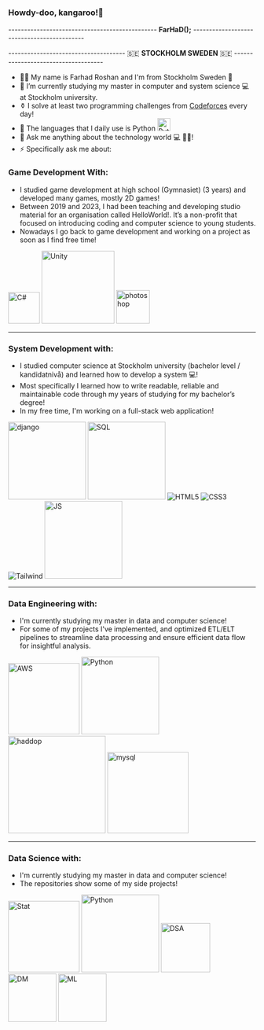 ### Howdy-doo, kangaroo!👋
----------------------------------------------- **FarHaD();** -------------------------------------------

------------------------------------- 🇸🇪 **STOCKHOLM SWEDEN** :sweden: ------------------------------------
- 👨‍💻 My name is Farhad Roshan and I'm from Stockholm Sweden 🌅
- 🔭 I’m currently studying my master in computer and system science 💻 at Stockholm university.
- ⚱ I solve at least two programming challenges from <a href="https://codeforces.com/problemset/" target="_blank">Codeforces</a> every day!
- 🧨 The languages that I daily use is Python <img src="https://icons.iconarchive.com/icons/cornmanthe3rd/plex/128/Other-python-icon.png" alt="PythonIcon" width="26" height=auto>
- 💬 Ask me anything about the technology world 💻 📱🔆!
- ⚡ Specifically ask me about:

### Game Development With:
* I studied game development at high school (Gymnasiet) (3 years) and developed many games, mostly 2D games!
* Between 2019 and 2023, I had been teaching and developing studio material for an organisation called HelloWorld!. It’s a non-profit that focused on introducing coding and computer science to young students.
* Nowadays I go back to game development and working on a project as soon as I find free time!
  
<img src="https://img.icons8.com/?size=1x&id=55251&format=png" width="64" alt="C#"> <img src="https://www.vectorlogo.zone/logos/unity3d/unity3d-ar21.svg" width="148" alt="Unity">
<img src="https://img.icons8.com/?size=1x&id=dwfuFrQfNSOo&format=png" alt="photoshop" width="68" >
<hr/>

### System Development with: 
* I studied computer science at Stockholm university (bachelor level / kandidatnivå) and learned how to develop a system 💻!
* Most specifically I learned how to write readable, reliable and maintainable code through my years of studying for my bachelor’s degree!
* In my free time, I'm working on a full-stack web application!

<img src="https://static.djangoproject.com/img/logos/django-logo-positive.png" alt="django" width="158"> <img src="https://upload.wikimedia.org/wikipedia/commons/d/d7/Sql_data_base_with_logo.svg" alt="SQL" width="158" height="auto"> <img src="https://www.vectorlogo.zone/logos/w3_html5/w3_html5-icon.svg" alt="HTML5"> <img src="https://www.vectorlogo.zone/logos/w3_css/w3_css-icon.svg" alt="CSS3"> <img src="https://www.vectorlogo.zone/logos/tailwindcss/tailwindcss-icon.svg" alt="Tailwind"> <img src="https://www.vectorlogo.zone/logos/javascript/javascript-ar21.svg" width="158" alt="JS">
<hr/>

### Data Engineering with:
* I'm currently studying my master in data and computer science!
* For some of my projects I've implemented, and optimized ETL/ELT pipelines to streamline data processing and ensure efficient data flow for insightful analysis.

<img src="https://download.logo.wine/logo/Amazon_Web_Services/Amazon_Web_Services-Logo.wine.png" width="145" height="auto" alt="AWS"> <img src="https://www.vectorlogo.zone/logos/python/python-ar21.svg" width="158" alt="Python"> 
<img src="https://upload.wikimedia.org/wikipedia/commons/thumb/3/38/Hadoop_logo_new.svg/1024px-Hadoop_logo_new.svg.png" width="198" height="auto" alt="haddop"> 
<img src="https://cdnlogo.com/logos/m/47/mysql.svg" width="165" height="auto" alt="mysql">
<hr/>

### Data Science with:
* I'm currently studying my master in data and computer science!
* The repositories show some of my side projects!

<img src="https://static.vecteezy.com/system/resources/previews/000/108/365/non_2x/colorful-statistics-icons-vector.jpg" width="145" height="auto" alt="Stat"> <img src="https://www.vectorlogo.zone/logos/python/python-ar21.svg" width="158" alt="Python"> 
<img src="https://www.learnsimpli.com/wp-content/uploads/2021/05/Data-structure-and-algorithms.png" width="100" alt="DSA"> 
<img src="https://static.thenounproject.com/png/3929129-200.png" width="98" alt="DM"> 
<img src="https://cdn.iconscout.com/icon/premium/png-256-thumb/machine-learning-2442283-2028132.png" width="98" alt="ML"> 


<!--👢
**Darknight47/Darknight47** is a ✨ _special_ ✨ repository because its `README.md` (this file) appears on your GitHub profile.

Here are some ideas to get you started:

- 🔭 I’m currently working on ...
- 🌱 I’m currently learning ...
- 👯 I’m looking to collaborate on ...
- 🤔 I’m looking for help with ...
- 💬 Ask me about ...
- 📫 How to reach me: ...
- 😄 Pronouns: ...
- ⚡ Fun fact: ...
-->

